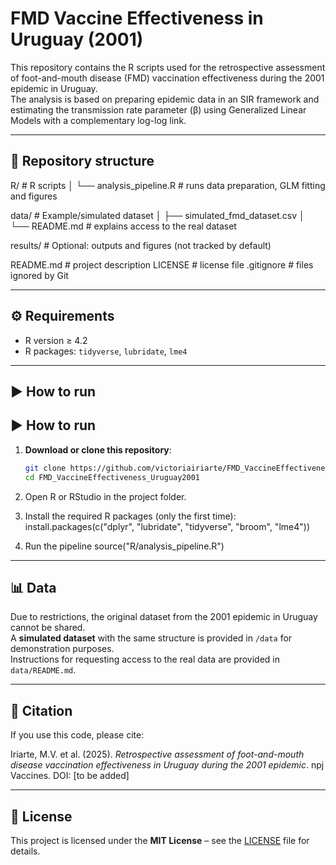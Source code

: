 # FMD Vaccine Effectiveness in Uruguay (2001)

This repository contains the R scripts used for the retrospective assessment of foot-and-mouth disease (FMD) vaccination effectiveness during the 2001 epidemic in Uruguay.  
The analysis is based on preparing epidemic data in an SIR framework and estimating the transmission rate parameter (β) using Generalized Linear Models with a complementary log-log link.

---
## 📂 Repository structure

R/ # R scripts
│ └── analysis_pipeline.R # runs data preparation, GLM fitting and figures

data/ # Example/simulated dataset
│ ├── simulated_fmd_dataset.csv
│ └── README.md # explains access to the real dataset

results/ # Optional: outputs and figures (not tracked by default)

README.md # project description
LICENSE # license file
.gitignore # files ignored by Git

---

## ⚙️ Requirements
- R version ≥ 4.2  
- R packages: `tidyverse`, `lubridate`, `lme4`  

---

## ▶️ How to run
## ▶️ How to run

1. **Download or clone this repository**:
   ```bash
   git clone https://github.com/victoriairiarte/FMD_VaccineEffectiveness_Uruguay2001.git
   cd FMD_VaccineEffectiveness_Uruguay2001

2. Open R or RStudio in the project folder.

3. Install the required R packages (only the first time):
   install.packages(c("dplyr", "lubridate", "tidyverse", "broom", "lme4"))

4. Run the pipeline
   source("R/analysis_pipeline.R")

---

## 📊 Data
Due to restrictions, the original dataset from the 2001 epidemic in Uruguay cannot be shared.  
A **simulated dataset** with the same structure is provided in `/data` for demonstration purposes.  
Instructions for requesting access to the real data are provided in `data/README.md`.  

---

## 📖 Citation
If you use this code, please cite:  

Iriarte, M.V. et al. (2025). *Retrospective assessment of foot-and-mouth disease vaccination effectiveness in Uruguay during the 2001 epidemic*. npj Vaccines. DOI: [to be added]  

---

## 📜 License
This project is licensed under the **MIT License** – see the [LICENSE](LICENSE) file for details.  

